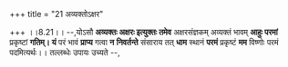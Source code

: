 +++
title = "21 अव्यक्तोऽक्षर"

+++
।।8.21।। --,योऽसौ **अव्यक्तः अक्षरः इत्युक्तः तमेव** अक्षरसंज्ञकम्
अव्यक्तं भावम् **आहुः परमां** प्रकृष्टां **गतिम्। यं** परं भावं
**प्राप्य** गत्वा **न** **निवर्तन्ते** संसाराय तत् **धाम** स्थानं
**परमं** प्रकृष्टं **मम** विष्णोः परमं पदमित्यर्थः।। तल्लब्धेः उपायः
उच्यते --,
